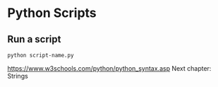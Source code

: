 # Python Scripts

## Run a script

`python script-name.py`

https://www.w3schools.com/python/python_syntax.asp
Next chapter: Strings
